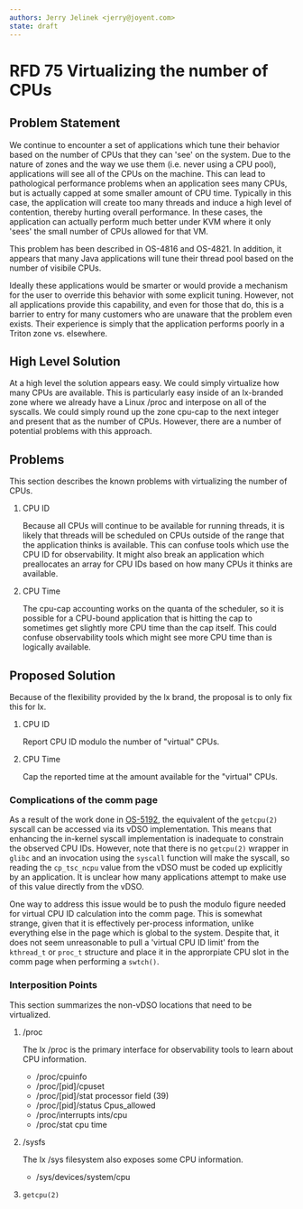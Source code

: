 ```yaml
---
authors: Jerry Jelinek <jerry@joyent.com>
state: draft
---
```


# RFD 75 Virtualizing the number of CPUs

## Problem Statement

We continue to encounter a set of applications which tune their behavior based
on the number of CPUs that they can 'see' on the system. Due to the nature of
zones and the way we use them (i.e. never using a CPU pool), applications will
see all of the CPUs on the machine. This can lead to pathological performance
problems when an application sees many CPUs, but is actually capped at some
smaller amount of CPU time. Typically in this case, the application will create
too many threads and induce a high level of contention, thereby hurting overall
performance. In these cases, the application can actually perform much better
under KVM where it only 'sees' the small number of CPUs allowed for that VM.

This problem has been described in OS-4816 and OS-4821. In addition, it appears
that many Java applications will tune their thread pool based on the number
of visibile CPUs.

Ideally these applications would be smarter or would provide a mechanism
for the user to override this behavior with some explicit tuning. However,
not all applications provide this capability, and even for those that do, this
is a barrier to entry for many customers who are unaware that the problem
even exists. Their experience is simply that the application performs poorly
in a Triton zone vs. elsewhere.

## High Level Solution

At a high level the solution appears easy. We could simply virtualize how
many CPUs are available. This is particularly easy inside of an lx-branded
zone where we already have a Linux /proc and interpose on all of the syscalls.
We could simply round up the zone cpu-cap to the next integer and present that
as the number of CPUs. However, there are a number of potential problems with
this approach.

## Problems

This section describes the known problems with virtualizing the number of CPUs.

1. CPU ID

   Because all CPUs will continue to be available for running threads, it is
   likely that threads will be scheduled on CPUs outside of the range that the
   application thinks is available. This can confuse tools which use the CPU
   ID for observability. It might also break an application which preallocates
   an array for CPU IDs based on how many CPUs it thinks are available.

2. CPU Time

   The cpu-cap accounting works on the quanta of the scheduler, so it is
   possible for a CPU-bound application that is hitting the cap to sometimes
   get slightly more CPU time than the cap itself. This could confuse
   observability tools which might see more CPU time than is logically
   available.

## Proposed Solution

Because of the flexibility provided by the lx brand, the proposal is to only
fix this for lx.

1. CPU ID

   Report CPU ID modulo the number of "virtual" CPUs.

2. CPU Time

   Cap the reported time at the amount available for the "virtual" CPUs.

### Complications of the comm page

As a result of the work done in [OS-5192](https://smartos.org/bugview/OS-5192),
the equivalent of the `getcpu(2)` syscall can be accessed via its vDSO
implementation.  This means that enhancing the in-kernel syscall implementation
is inadequate to constrain the observed CPU IDs. However, note that there is no
`getcpu(2)` wrapper in `glibc` and an invocation using the `syscall` function
will make the syscall, so reading the `cp_tsc_ncpu` value from the vDSO must be
coded up explicitly by an application. It is unclear how many applications
attempt to make use of this value directly from the vDSO.

One way to address this issue would be to push the modulo figure needed for
virtual CPU ID calculation into the comm page.  This is somewhat strange, given
that it is effectively per-process information, unlike everything else in the
page which is global to the system.  Despite that, it does not seem
unreasonable to pull a 'virtual CPU ID limit' from the `kthread_t` or `proc_t`
structure and place it in the approrpiate CPU slot in the comm page when
performing a `swtch()`.

### Interposition Points

This section summarizes the non-vDSO locations that need to be virtualized.

1. /proc

   The lx /proc is the primary interface for observability tools to learn about
   CPU information.

   * /proc/cpuinfo
   * /proc/[pid]/cpuset
   * /proc/[pid]/stat        processor field (39)
   * /proc/[pid]/status      Cpus\_allowed
   * /proc/interrupts        ints/cpu
   * /proc/stat              cpu time

2. /sysfs

   The lx /sys filesystem also exposes some CPU information.

   *  /sys/devices/system/cpu

3. `getcpu(2)`
